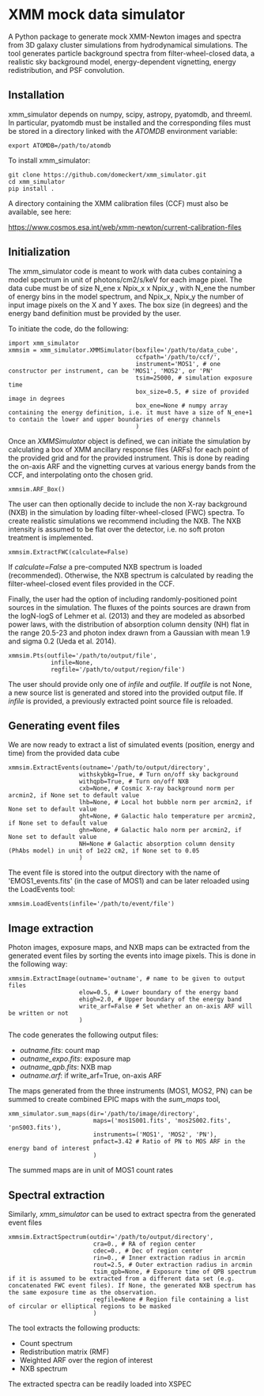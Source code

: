 # XMM mock data simulator

A Python package to generate mock XMM-Newton images and spectra from 3D galaxy cluster simulations from hydrodynamical simulations. The tool generates particle background spectra from filter-wheel-closed data, a realistic sky background model, energy-dependent vignetting, energy redistribution, and PSF convolution.
## Installation

xmm_simulator depends on numpy, scipy, astropy, pyatomdb, and threeml. In particular, pyatomdb must be installed and the corresponding files must be stored in a directory linked with the _ATOMDB_ environment variable:

    export ATOMDB=/path/to/atomdb

To install xmm_simulator:

    git clone https://github.com/domeckert/xmm_simulator.git
    cd xmm_simulator
    pip install .

A directory containing the XMM calibration files (CCF) must also be available, see here:

https://www.cosmos.esa.int/web/xmm-newton/current-calibration-files

## Initialization

The xmm_simulator code is meant to work with data cubes containing a model spectrum in unit of photons/cm2/s/keV for each image pixel. The data cube must be of size N_ene x Npix_x x Npix_y , with N_ene the number of energy bins in the model spectrum, and Npix_x, Npix_y the number of input image pixels on the X and Y axes. The box size (in degrees) and the energy band definition must be provided by the user.

To initiate the code, do the following:

    import xmm_simulator
    xmmsim = xmm_simulator.XMMSimulator(boxfile='/path/to/data_cube',
                                        ccfpath='/path/to/ccf/',
                                        instrument='MOS1', # one constructor per instrument, can be 'MOS1', 'MOS2', or 'PN'
                                        tsim=25000, # simulation exposure time
                                        box_size=0.5, # size of provided image in degrees
                                        box_ene=None # numpy array containing the energy definition, i.e. it must have a size of N_ene+1 to contain the lower and upper boundaries of energy channels
                                        )

Once an _XMMSimulator_ object is defined, we can initiate the simulation by calculating a box of XMM ancillary response files (ARFs) for each point of the provided grid and for the provided instrument. This is done by reading the on-axis ARF and the vignetting curves at various energy bands from the CCF, and interpolating onto the chosen grid.

    xmmsim.ARF_Box()

The user can then optionally decide to include the non X-ray background (NXB) in the simulation by loading filter-wheel-closed (FWC) spectra. To create realistic simulations we recommend including the NXB. The NXB intensity is assumed to be flat over the detector, i.e. no soft proton treatment is implemented. 

    xmmsim.ExtractFWC(calculate=False)

If _calculate=False_ a pre-computed NXB spectrum is loaded (recommended). Otherwise, the NXB spectrum is calculated by reading the filter-wheel-closed event files provided in the CCF.

Finally, the user had the option of including randomly-positioned point sources in the simulation. The fluxes of the points sources are drawn from the logN-logS of Lehmer et al. (2013) and they are modeled as absorbed power laws, with the distribution of absorption column density (NH) flat in the range 20.5-23 and photon index drawn from a Gaussian with mean 1.9 and sigma 0.2 (Ueda et al. 2014).

    xmmsim.Pts(outfile='/path/to/output/file',
                infile=None,
                regfile='/path/to/output/region/file')

The user should provide only one of _infile_ and _outfile_. If _outfile_ is not None, a new source list is generated and stored into the provided output file. If _infile_ is provided, a previously extracted point source file is reloaded.

## Generating event files

We are now ready to extract a list of simulated events (position, energy and time) from the provided data cube

    xmmsim.ExtractEvents(outname='/path/to/output/directory',
                        withskybkg=True, # Turn on/off sky background 
                        withqpb=True, # Turn on/off NXB
                        cxb=None, # Cosmic X-ray background norm per arcmin2, if None set to default value
                        lhb=None, # Local hot bubble norm per arcmin2, if None set to default value
                        ght=None, # Galactic halo temperature per arcmin2, if None set to default value
                        ghn=None, # Galactic halo norm per arcmin2, if None set to default value
                        NH=None # Galactic absorption column density (PhAbs model) in unit of 1e22 cm2, if None set to 0.05
                        )

The event file is stored into the output directory with the name of 'EMOS1_events.fits' (in the case of MOS1) and can be later reloaded using the LoadEvents tool:

    xmmsim.LoadEvents(infile='/path/to/event/file')

## Image extraction

Photon images, exposure maps, and NXB maps can be extracted from the generated event files by sorting the events into image pixels. This is done in the following way:

    xmmsim.ExtractImage(outname='outname', # name to be given to output files
                        elow=0.5, # Lower boundary of the energy band
                        ehigh=2.0, # Upper boundary of the energy band
                        write_arf=False # Set whether an on-axis ARF will be written or not
                        )

The code generates the following output files:

- _outname.fits_: count map
- _outname_expo.fits_: exposure map
- _outname_qpb.fits_: NXB map
- _outname.arf_: if write_arf=True, on-axis ARF

The maps generated from the three instruments (MOS1, MOS2, PN) can be summed to create combined EPIC maps with the _sum_maps_ tool,

    xmm_simulator.sum_maps(dir='/path/to/image/directory',
                            maps=('mos1S001.fits', 'mos2S002.fits', 'pnS003.fits'), 
                            instruments=('MOS1', 'MOS2', 'PN'), 
                            pnfact=3.42 # Ratio of PN to MOS ARF in the energy band of interest
                            )

The summed maps are in unit of MOS1 count rates

## Spectral extraction

Similarly, *xmm_simulator* can be used to extract spectra from the generated event files

    xmmsim.ExtractSpectrum(outdir='/path/to/output/directory',
                            cra=0., # RA of region center
                            cdec=0., # Dec of region center
                            rin=0., # Inner extraction radius in arcmin
                            rout=2.5, # Outer extraction radius in arcmin
                            tsim_qpb=None, # Exposure time of QPB spectrum if it is assumed to be extracted from a different data set (e.g. concatenated FWC event files). If None, the generated NXB spectrum has the same exposure time as the observation.
                            regfile=None # Region file containing a list of circular or elliptical regions to be masked
                            )

The tool extracts the following products:

- Count spectrum
- Redistribution matrix (RMF)
- Weighted ARF over the region of interest
- NXB spectrum

The extracted spectra can be readily loaded into XSPEC